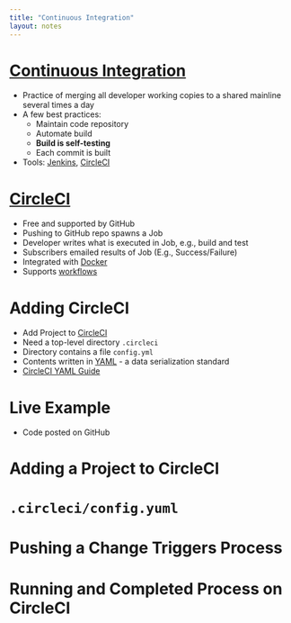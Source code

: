 ```yaml
---
title: "Continuous Integration"
layout: notes
---
```


# [Continuous Integration](https://en.wikipedia.org/wiki/Continuous_integration)
* Practice of merging all developer working copies to a shared mainline several times a day
* A few best practices:
	* Maintain code repository
	* Automate build
	* **Build is self-testing**
	* Each commit is built
* Tools: [Jenkins](https://jenkins.io), [CircleCI](https://circleci.com)


# [CircleCI](https://circleci.com)
* Free and supported by GitHub
* Pushing to GitHub repo spawns a Job
* Developer writes what is executed in Job, e.g., build and test
* Subscribers emailed results of Job (E.g., Success/Failure)
* Integrated with [Docker](https://www.docker.com)
* Supports [workflows](https://circleci.com/docs/2.0/workflows/)


# Adding CircleCI
* Add Project to [CircleCI](https://app.circleci.com)
* Need a top-level directory `.circleci`
* Directory contains a file `config.yml`
* Contents written in [YAML](https://en.wikipedia.org/wiki/YAML) - a data serialization standard
* [CircleCI YAML Guide](https://circleci.com/docs/2.0/writing-yaml/)


# Live Example
* Code posted on GitHub


# Adding a Project to CircleCI	


# `.circleci/config.yuml`


# Pushing a Change Triggers Process


# Running and Completed Process on CircleCI
